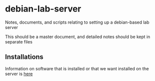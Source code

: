 debian-lab-server
=================

Notes, documents, and scripts relating to setting up a debian-based lab server

This should be a master document, and detailed notes should be kept in separate files

## Installations
Information on software that is installed or that we want installed on the server is [here](https://github.com/jnmaloof/debian-lab-server/blob/master/installs.md)
